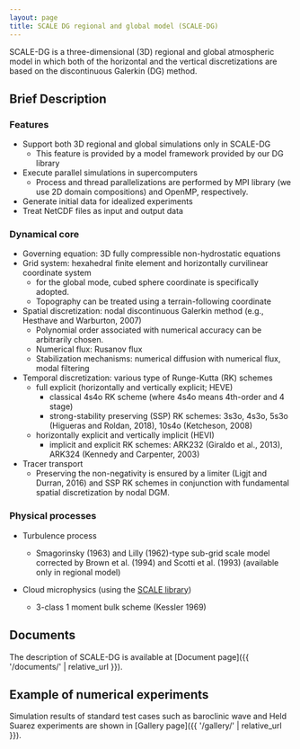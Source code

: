 ```yaml
---
layout: page
title: SCALE DG regional and global model (SCALE-DG)
---
```


SCALE-DG is a three-dimensional (3D) regional and global atmospheric model
in which both of the horizontal and the vertical discretizations are based on the discontinuous Galerkin (DG) method.

<!-- Now, only the dynamical process has been implemented in addition to simple turbulent models.
In the near feature, using the [SCALE library](https://scale.riken.jp) physical processes such as cloud microphysics and radiation will be supported. -->

## Brief Description

### Features

* Support both 3D regional and global simulations only in SCALE-DG
  * This feature is provided by a model framework provided by our DG library
* Execute parallel simulations in supercomputers  
  * Process and thread parallelizations are performed by MPI library (we use 2D domain compositions) and OpenMP, respectively.
* Generate initial data for idealized experiments
* Treat NetCDF files as input and output data

### Dynamical core
* Governing equation: 3D fully compressible non-hydrostatic equations
* Grid system: hexahedral finite element and horizontally curvilinear coordinate system
  * for the global mode, cubed sphere coordinate is specifically adopted.
  * Topography can be treated using a terrain-following coordinate
* Spatial discretization: nodal discontinuous Galerkin method (e.g., Hesthave and Warburton, 2007)
  * Polynomial order associated with numerical accuracy can be arbitrarily chosen.
  * Numerical flux: Rusanov flux
  * Stabilization mechanisms: numerical diffusion with numerical flux, modal filtering
* Temporal discretization: various type of Runge-Kutta (RK) schemes
  * full explicit (horizontally and vertically explicit; HEVE)
    * classical 4s4o RK scheme (where 4s4o means 4th-order and 4 stage)
    * strong-stability preserving (SSP) RK schemes: 3s3o, 4s3o, 5s3o (Higueras and Roldan, 2018), 10s4o (Ketcheson, 2008)
  * horizontally explicit and vertically implicit (HEVI)
    * implicit and explicit RK schemes: ARK232 (Giraldo et al., 2013), ARK324 (Kennedy and Carpenter, 2003)
* Tracer transport
  * Preserving the non-negativity is ensured by a limiter (Ligjt and Durran, 2016) and SSP RK schemes in conjunction with fundamental spatial discretization by nodal DGM.

### Physical processes

* Turbulence process
  * Smagorinsky (1963) and Lilly (1962)-type sub-grid scale model corrected by Brown et al. (1994) and Scotti et al. (1993) (available only in regional model) 

* Cloud microphysics (using the [SCALE library](https://scale.riken.jp))
  * 3-class 1 moment bulk scheme (Kessler 1969) 

## Documents

The description of SCALE-DG is available at [Document page]({{ '/documents/' | relative_url }}).

## Example of numerical experiments

Simulation results of standard test cases such as baroclinic wave and Held Suarez experiments 
are shown in [Gallery page]({{ '/gallery/' | relative_url }}).
